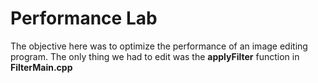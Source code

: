 # Performance Lab

The objective here was to optimize the performance of an image editing program. The only thing we had to edit was the **applyFilter** function in **FilterMain.cpp**